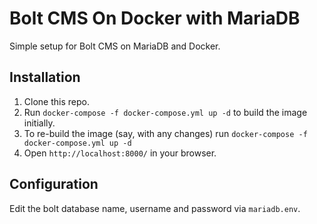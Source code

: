 # Bolt CMS On Docker with MariaDB

Simple setup for Bolt CMS on MariaDB and Docker.

## Installation

1. Clone this repo.
1. Run `docker-compose -f docker-compose.yml up -d` to build the image initially.
1. To re-build the image (say, with any changes) run `docker-compose -f docker-compose.yml up -d`
1. Open `http://localhost:8000/` in your browser.

## Configuration

Edit the bolt database name, username and password via `mariadb.env`.
